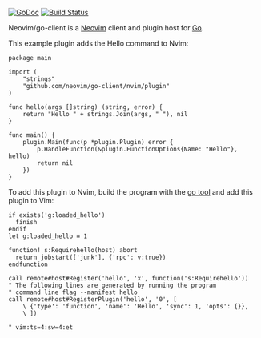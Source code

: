 [![GoDoc](https://godoc.org/github.com/neovim/go-client/nvim?status.svg)](https://godoc.org/github.com/neovim/go-client/nvim)
[![Build Status](https://travis-ci.org/neovim/go-client.svg?branch=master)](https://travis-ci.org/neovim/go-client)

Neovim/go-client is a [Neovim](https://neovim.io/) client and plugin host for [Go](https://golang.org/).

This example plugin adds the Hello command to Nvim:

    package main

    import (
        "strings"
        "github.com/neovim/go-client/nvim/plugin"
    )

    func hello(args []string) (string, error) {
        return "Hello " + strings.Join(args, " "), nil
    }

    func main() {
        plugin.Main(func(p *plugin.Plugin) error {
            p.HandleFunction(&plugin.FunctionOptions{Name: "Hello"}, hello)
            return nil
        })
    }

To add this plugin to Nvim, build the program with the [go
tool](https://golang.org/cmd/go/) and add this plugin to Vim:

    if exists('g:loaded_hello')
      finish
    endif
    let g:loaded_hello = 1

    function! s:Requirehello(host) abort
      return jobstart(['junk'], {'rpc': v:true})
    endfunction

    call remote#host#Register('hello', 'x', function('s:Requirehello'))
    " The following lines are generated by running the program
    " command line flag --manifest hello
    call remote#host#RegisterPlugin('hello', '0', [
        \ {'type': 'function', 'name': 'Hello', 'sync': 1, 'opts': {}},
        \ ])

    " vim:ts=4:sw=4:et
